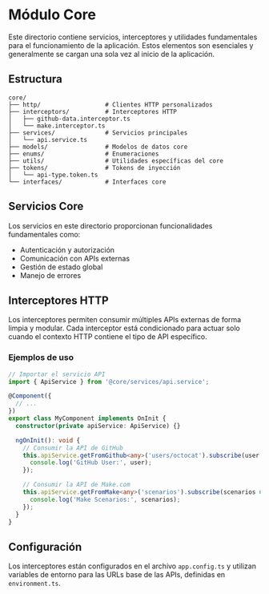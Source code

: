 # Módulo Core

Este directorio contiene servicios, interceptores y utilidades fundamentales para el funcionamiento de la aplicación. Estos elementos son esenciales y generalmente se cargan una sola vez al inicio de la aplicación.

## Estructura

```
core/
├── http/                  # Clientes HTTP personalizados
├── interceptors/          # Interceptores HTTP
│   ├── github-data.interceptor.ts
│   └── make.interceptor.ts
├── services/              # Servicios principales
│   └── api.service.ts
├── models/                # Modelos de datos core
├── enums/                 # Enumeraciones
├── utils/                 # Utilidades específicas del core
├── tokens/                # Tokens de inyección
│   └── api-type.token.ts
└── interfaces/            # Interfaces core
```

## Servicios Core

Los servicios en este directorio proporcionan funcionalidades fundamentales como:

- Autenticación y autorización
- Comunicación con APIs externas
- Gestión de estado global
- Manejo de errores

## Interceptores HTTP

Los interceptores permiten consumir múltiples APIs externas de forma limpia y modular. Cada interceptor está condicionado para actuar solo cuando el contexto HTTP contiene el tipo de API específico.

### Ejemplos de uso

```typescript
// Importar el servicio API
import { ApiService } from '@core/services/api.service';

@Component({
  // ...
})
export class MyComponent implements OnInit {
  constructor(private apiService: ApiService) {}

  ngOnInit(): void {
    // Consumir la API de GitHub
    this.apiService.getFromGithub<any>('users/octocat').subscribe(user => {
      console.log('GitHub User:', user);
    });

    // Consumir la API de Make.com
    this.apiService.getFromMake<any>('scenarios').subscribe(scenarios => {
      console.log('Make Scenarios:', scenarios);
    });
  }
}
```

## Configuración

Los interceptores están configurados en el archivo `app.config.ts` y utilizan variables de entorno para las URLs base de las APIs, definidas en `environment.ts`.
